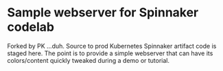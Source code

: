 # Sample webserver for Spinnaker codelab
Forked by PK ...duh.
Source to prod Kubernetes Spinnaker artifact code is staged here. The point is
to provide a simple webserver that can have its colors/content quickly tweaked
during a demo or tutorial.
